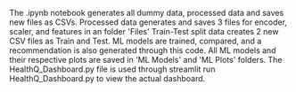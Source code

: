 The .ipynb notebook generates all dummy data, processed data and saves new files as CSVs. 
Processed data generates and saves 3 files for encoder, scaler, and features in an folder 'Files'
Train-Test split data creates 2 new CSV files as Train and Test.
ML models are trained, compared, and a recommendation is also generated through this code.
All ML models and their respective plots are saved in 'ML Models' and 'ML Plots' folders.
The HealthQ_Dashboard.py file is used through streamlit run HealthQ_Dashboard.py to view the actual dashboard.
